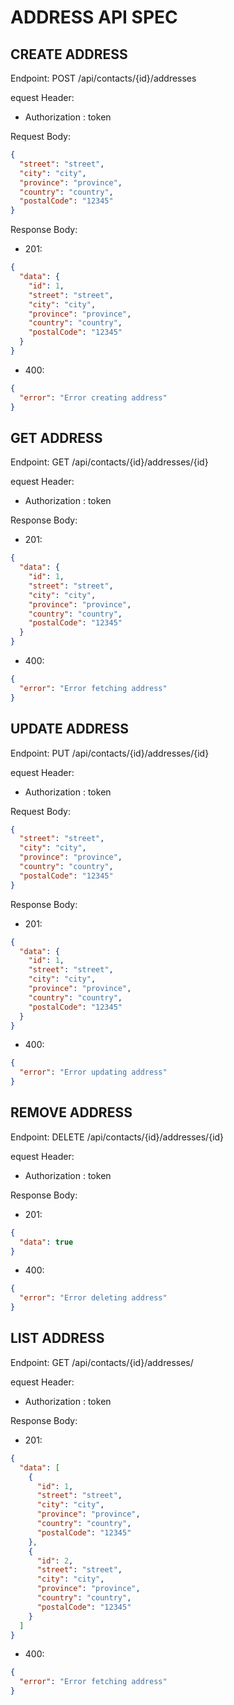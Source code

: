 # ADDRESS API SPEC

## CREATE ADDRESS

Endpoint: POST /api/contacts/{id}/addresses

equest Header:

- Authorization : token

Request Body:

```json
{
  "street": "street",
  "city": "city",
  "province": "province",
  "country": "country",
  "postalCode": "12345"
}
```

Response Body:

- 201:

```json
{
  "data": {
    "id": 1,
    "street": "street",
    "city": "city",
    "province": "province",
    "country": "country",
    "postalCode": "12345"
  }
}
```

- 400:

```json
{
  "error": "Error creating address"
}
```

## GET ADDRESS

Endpoint: GET /api/contacts/{id}/addresses/{id}

equest Header:

- Authorization : token

Response Body:

- 201:

```json
{
  "data": {
    "id": 1,
    "street": "street",
    "city": "city",
    "province": "province",
    "country": "country",
    "postalCode": "12345"
  }
}
```

- 400:

```json
{
  "error": "Error fetching address"
}
```

## UPDATE ADDRESS

Endpoint: PUT /api/contacts/{id}/addresses/{id}

equest Header:

- Authorization : token

Request Body:

```json
{
  "street": "street",
  "city": "city",
  "province": "province",
  "country": "country",
  "postalCode": "12345"
}
```

Response Body:

- 201:

```json
{
  "data": {
    "id": 1,
    "street": "street",
    "city": "city",
    "province": "province",
    "country": "country",
    "postalCode": "12345"
  }
}
```

- 400:

```json
{
  "error": "Error updating address"
}
```

## REMOVE ADDRESS

Endpoint: DELETE /api/contacts/{id}/addresses/{id}

equest Header:

- Authorization : token

Response Body:

- 201:

```json
{
  "data": true
}
```

- 400:

```json
{
  "error": "Error deleting address"
}
```

## LIST ADDRESS

Endpoint: GET /api/contacts/{id}/addresses/

equest Header:

- Authorization : token

Response Body:

- 201:

```json
{
  "data": [
    {
      "id": 1,
      "street": "street",
      "city": "city",
      "province": "province",
      "country": "country",
      "postalCode": "12345"
    },
    {
      "id": 2,
      "street": "street",
      "city": "city",
      "province": "province",
      "country": "country",
      "postalCode": "12345"
    }
  ]
}
```

- 400:

```json
{
  "error": "Error fetching address"
}
```
